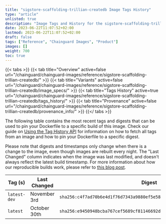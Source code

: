 ```yaml
---
title: "sigstore-scaffolding-trillian-createdb Image Tags History"
type: "article"
unlisted: true
description: "Image Tags and History for the sigstore-scaffolding-trillian-createdb Chainguard Image"
date: 2023-06-22T11:07:52+02:00
lastmod: 2023-06-22T11:07:52+02:00
draft: false
tags: ["Reference", "Chainguard Images", "Product"]
images: []
weight: 700
toc: true
---
```


{{< tabs >}}
{{< tab title="Overview" active=false url="/chainguard/chainguard-images/reference/sigstore-scaffolding-trillian-createdb/" >}}
{{< tab title="Variants" active=false url="/chainguard/chainguard-images/reference/sigstore-scaffolding-trillian-createdb/image_specs/" >}}
{{< tab title="Tags History" active=true url="/chainguard/chainguard-images/reference/sigstore-scaffolding-trillian-createdb/tags_history/" >}}
{{< tab title="Provenance" active=false url="/chainguard/chainguard-images/reference/sigstore-scaffolding-trillian-createdb/provenance_info/" >}}
{{</ tabs >}}

The following table contains the most recent tags and digests that can be used to pin your Dockerfile to a specific build of this image. Check our guide on [Using the Tag History API](/chainguard/chainguard-images/using-the-tag-history-api/) for information on how to fetch all tags from an image and how to pin your Dockerfile to a specific digest.

Please note that digests and timestamps only change when there is a change to the image, even though images are rebuilt every night. The "Last Changed" column indicates when the image was last modified, and doesn't always reflect the latest build timestamp. For more information about how our reproducible builds work, please refer to [this blog post](https://www.chainguard.dev/unchained/reproducing-chainguards-reproducible-image-builds).

| Tag (s)       | Last Changed | Digest                                                                    |
|---------------|--------------|---------------------------------------------------------------------------|
|  `latest-dev` | November 3rd | `sha256:c4f7ad70b6e4d1f76d7343a9880ef5e585627218f6d8ba6a710447612e51e01f` |
|  `latest`     | October 30th | `sha256:e9450948bcba767cef5689cf81146692d92431b11fef87ebfa73b771e070686a` |

